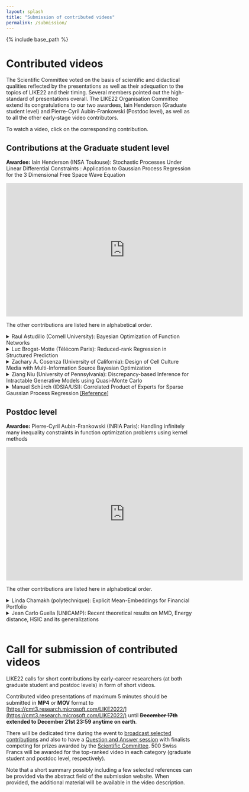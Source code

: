 ```yaml
---
layout: splash
title: "Submission of contributed videos"
permalink: /submission/
---
```


{% include base_path %}

# Contributed videos 

The Scientific Committee voted on the basis of scientific and didactical qualities reflected by the presentations as well as their adequation to the topics of LIKE22 and their timing. Several members pointed out the high-standard of presentations overall. The LIKE22 Organisation Committee extend its congratulations to our two awardees, Iain Henderson (Graduate student level) and Pierre-Cyril Aubin-Frankowski (Postdoc level), as well as to all the other early-stage video contributors. 

To watch a video, click on the corresponding contribution.

## Contributions at the Graduate student level

 **Awardee:** Iain Henderson (INSA Toulouse): Stochastic Processes Under Linear Differential Constraints : Application to Gaussian Process Regression for the 3 Dimensional Free Space Wave Equation
<iframe width="640" height="360" src="https://tube.switch.ch/embed/USzhssmMHN" frameborder="0" allow="fullscreen" allowfullscreen> </iframe>

The other contributions are listed here in alphabetical order.
<details> 
  <summary> Raul Astudillo (Cornell University): Bayesian Optimization of Function Networks  </summary>
   <iframe width="640" height="360" src="https://tube.switch.ch/embed/w9rPx7KZ1z" frameborder="0" allow="fullscreen" allowfullscreen> </iframe>
</details>

<details> 
  <summary> Luc Brogat-Motte (Télécom Paris): Reduced-rank Regression in Structured Prediction   </summary>
<iframe width="640" height="360" src="https://tube.switch.ch/embed/jD6d4PIsSd" frameborder="0" allow="fullscreen" allowfullscreen> </iframe>
</details>

<details> 
  <summary> Zachary A. Cosenza (University of California): Design of Cell Culture Media with Multi-Information Source Bayesian Optimization   </summary> 
<iframe width="640" height="360" src="https://tube.switch.ch/embed/enpWByTyld" frameborder="0" allow="fullscreen" allowfullscreen>  </iframe>
</details>

<details> 
  <summary> Ziang Niu (University of Pennsylvania): Discrepancy-based Inference for Intractable Generative Models using Quasi-Monte Carlo  </summary>  
<iframe width="640" height="360" src="https://tube.switch.ch/embed/PVV4ym3jEj" frameborder="0" allow="fullscreen" allowfullscreen> </iframe> 
</details>

<details> 
  <summary> Manuel Schürch (IDSIA/USI): Correlated Product of Experts for Sparse Gaussian Process Regression  <a href="https://arxiv.org/pdf/2112.09519.pdf">[Reference]</a> </summary>  
<iframe width="640" height="360" src="https://tube.switch.ch/embed/st0c6FGrVp" frameborder="0" allow="fullscreen" allowfullscreen> </iframe> 
</details>


## Postdoc level
 **Awardee:**  Pierre-Cyril Aubin-Frankowski (INRIA Paris): Handling infinitely many inequality constraints in function optimization problems using kernel methods 
 
<iframe width="640" height="360" src="https://tube.switch.ch/embed/jp0eMpEyNJ" frameborder="0" allow="fullscreen" allowfullscreen> </iframe>

The other contributions are listed here in alphabetical order.

<details> 
  <summary> Linda Chamakh (polytechnique): Explicit Mean-Embeddings for Financial Portfolio  </summary>   
<iframe width="640" height="360" src="https://tube.switch.ch/embed/6HHsgm4FrN" frameborder="0" allow="fullscreen" allowfullscreen> </iframe>
</details>

<details> 
  <summary> Jean Carlo Guella (UNICAMP): Recent theoretical results on MMD, Energy distance, HSIC and its generalizations  </summary>  
<iframe width="640" height="360" src="https://tube.switch.ch/embed/1qQrnRzvbH" frameborder="0" allow="fullscreen" allowfullscreen>  </iframe>
</details>

<br />

# Call for submission of contributed videos

LIKE22 calls for short contributions by early-career researchers (at both graduate student and postdoc levels) in form of short videos.

Contributed video presentations of maximum 5 minutes should be submitted in **MP4** or **MOV** format to [https://cmt3.research.microsoft.com/LIKE2022/](https://cmt3.research.microsoft.com/LIKE2022/) until **~~December 17th~~ extended to December 21st 23:59 anytime on earth**.  

There will be dedicated time during the event to [broadcast selected contributions](/program/#tuesday-11th-january-2022) and also to have a [Question and Answer session](/program/#thursday-13th-january-2022) with finalists competing for prizes awarded by the [Scientific Committee](/committees/#scientific-committee-in-progress). 500 Swiss Francs will be awarded for the top-ranked video in each category (graduate student and postdoc level, respectively).

Note that a short summary possibly including a few selected references can be provided via the abstract field of the submission website. When provided, the additional material will be available in the video description. 
